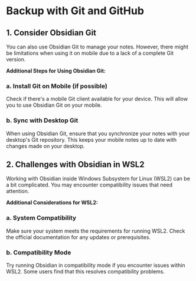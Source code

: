 # Backup with Git and GitHub

## 1. Consider Obsidian Git
You can also use Obsidian Git to manage your notes. However, there might be limitations when using it on mobile due to a lack of a complete Git version.

**Additional Steps for Using Obsidian Git:**

### a. Install Git on Mobile (if possible)
Check if there's a mobile Git client available for your device. This will allow you to use Obsidian Git on your mobile.

### b. Sync with Desktop Git
When using Obsidian Git, ensure that you synchronize your notes with your desktop's Git repository. This keeps your mobile notes up to date with changes made on your desktop.

## 2. Challenges with Obsidian in WSL2
Working with Obsidian inside Windows Subsystem for Linux (WSL2) can be a bit complicated. You may encounter compatibility issues that need attention.

**Additional Considerations for WSL2:**

### a. System Compatibility
Make sure your system meets the requirements for running WSL2. Check the official documentation for any updates or prerequisites.

### b. Compatibility Mode
Try running Obsidian in compatibility mode if you encounter issues within WSL2. Some users find that this resolves compatibility problems.
